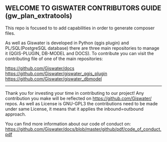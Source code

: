 ## WELCOME TO GISWATER CONTRIBUTORS GUIDE (gw_plan_extratools)

This repo is focused to to add capabilities in order to generate composer files.

As well as Giswater is developed in Python (qgis plugin) and PL/SQL(PostgreSQL database) there are three main repositories to manage it (QGIS-PLUGIN, DB-MODEL and DOCS). To contribute you can visit the contributing file of one of the main repositories:

https://github.com/Giswater/docs<br>
https://github.com/Giswater/giswater_qgis_plugin<br>
https://github.com/Giswater/giswater_dbmodel<br>

-----------------------------

Thank you for investing your time in contributing to our project! Any contribution you make will be reflected on https://github.com/Giswater/ repos. As well as License is GNU-GPL3 the contributions need to be made under same License, it means that it applies the inbound=outbound approach.<br>

You can find more information about our code of conduct on: https://github.com/Giswater/docs/blob/master/github/pdf/code_of_conduct.pdf
